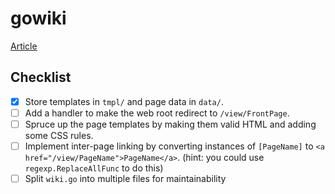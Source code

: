 # gowiki

[Article](https://go.dev/doc/articles/wiki/)

## Checklist

- [x] Store templates in `tmpl/` and page data in `data/`.
- [ ] Add a handler to make the web root redirect to `/view/FrontPage`.
- [ ] Spruce up the page templates by making them valid HTML and adding some CSS rules.
- [ ] Implement inter-page linking by converting instances of `[PageName]` to `<a href="/view/PageName">PageName</a>`.
      (hint: you could use `regexp.ReplaceAllFunc` to do this)
- [ ] Split `wiki.go` into multiple files for maintainability
